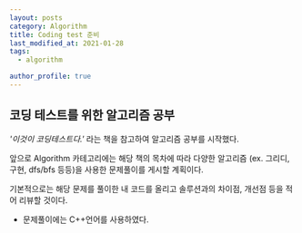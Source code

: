 ```yaml
---
layout: posts
category: Algorithm
title: Coding test 준비
last_modified_at: 2021-01-28
tags:
  - algorithm

author_profile: true
---
```


## 코딩 테스트를 위한 알고리즘 공부

*'이것이 코딩테스트다.'* 라는 책을 참고하여 알고리즘 공부를 시작했다.

앞으로 Algorithm 카테고리에는 해당 책의 목차에 따라
다양한 알고리즘 (ex. 그리디, 구현, dfs/bfs 등등)을 사용한 문제풀이를 게시할 계획이다.

기본적으로는 해당 문제를 풀이한 내 코드를 올리고
솔루션과의 차이점, 개선점 등을 적어 리뷰할 것이다.

* 문제풀이에는 C++언어를  사용하였다.
